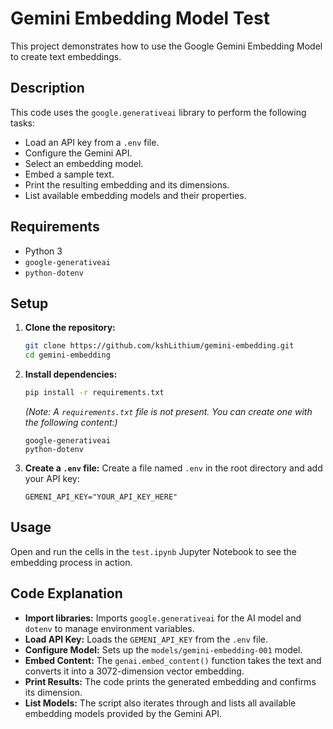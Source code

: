 # Gemini Embedding Model Test

This project demonstrates how to use the Google Gemini Embedding Model to create text embeddings.

## Description

This code uses the `google.generativeai` library to perform the following tasks:
- Load an API key from a `.env` file.
- Configure the Gemini API.
- Select an embedding model.
- Embed a sample text.
- Print the resulting embedding and its dimensions.
- List available embedding models and their properties.

## Requirements

- Python 3
- `google-generativeai`
- `python-dotenv`

## Setup

1.  **Clone the repository:**
    ```bash
    git clone https://github.com/kshLithium/gemini-embedding.git
    cd gemini-embedding
    ```

2.  **Install dependencies:**
    ```bash
    pip install -r requirements.txt
    ```
    *(Note: A `requirements.txt` file is not present. You can create one with the following content:)*
    ```
    google-generativeai
    python-dotenv
    ```

3.  **Create a `.env` file:**
    Create a file named `.env` in the root directory and add your API key:
    ```
    GEMENI_API_KEY="YOUR_API_KEY_HERE"
    ```

## Usage

Open and run the cells in the `test.ipynb` Jupyter Notebook to see the embedding process in action.

## Code Explanation

- **Import libraries:** Imports `google.generativeai` for the AI model and `dotenv` to manage environment variables.
- **Load API Key:** Loads the `GEMENI_API_KEY` from the `.env` file.
- **Configure Model:** Sets up the `models/gemini-embedding-001` model.
- **Embed Content:** The `genai.embed_content()` function takes the text and converts it into a 3072-dimension vector embedding.
- **Print Results:** The code prints the generated embedding and confirms its dimension.
- **List Models:** The script also iterates through and lists all available embedding models provided by the Gemini API.
